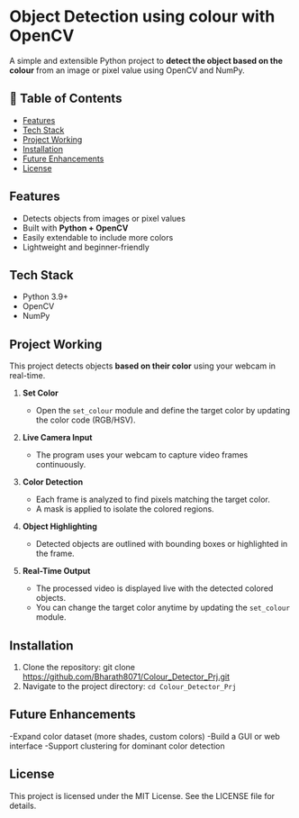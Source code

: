 # Object Detection using colour with OpenCV
A simple and extensible Python project to **detect the object based on the colour** from an image or pixel value using OpenCV and NumPy.


## 📑 Table of Contents
- [Features](#features)
- [Tech Stack](#tech-stack)
- [Project Working](#project-working)
- [Installation](#installation)
- [Future Enhancements](#future-enhancements)
- [License](#license)


## Features

- Detects objects from images or pixel values  
- Built with **Python + OpenCV**  
- Easily extendable to include more colors  
- Lightweight and beginner-friendly  

## Tech Stack

- Python 3.9+  
- OpenCV  
- NumPy

## Project Working

This project detects objects **based on their color** using your webcam in real-time.  

1. **Set Color**  
   - Open the `set_colour` module and define the target color by updating the color code (RGB/HSV).  

2. **Live Camera Input**  
   - The program uses your webcam to capture video frames continuously.  

3. **Color Detection**  
   - Each frame is analyzed to find pixels matching the target color.  
   - A mask is applied to isolate the colored regions.  

4. **Object Highlighting**  
   - Detected objects are outlined with bounding boxes or highlighted in the frame.  

5. **Real-Time Output**  
   - The processed video is displayed live with the detected colored objects.  
   - You can change the target color anytime by updating the `set_colour` module.


## Installation

 1. Clone the repository: git clone https://github.com/Bharath8071/Colour_Detector_Prj.git
 2. Navigate to the project directory: `cd Colour_Detector_Prj`


## Future Enhancements

-Expand color dataset (more shades, custom colors)
-Build a GUI or web interface
-Support clustering for dominant color detection

## License

This project is licensed under the MIT License. See the LICENSE file for details.
